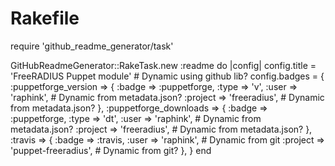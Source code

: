# Rakefile
require 'github_readme_generator/task'

GitHubReadmeGenerator::RakeTask.new :readme do |config|
  config.title = 'FreeRADIUS Puppet module'  # Dynamic using github lib?
  config.badges = {
    :puppetforge_version => {
      :badge   => :puppetforge,
      :type    => 'v',
      :user    => 'raphink',    # Dynamic from metadata.json?
      :project => 'freeradius', # Dynamic from metadata.json?
    },
    :puppetforge_downloads => {
      :badge   => :puppetforge,
      :type    => 'dt',
      :user    => 'raphink',    # Dynamic from metadata.json?
      :project => 'freeradius', # Dynamic from metadata.json?
    },
    :travis => {
      :badge   => :travis,
      :user    => 'raphink', # Dynamic from git
      :project => 'puppet-freeradius', # Dynamic from git?
    },
  }
end
